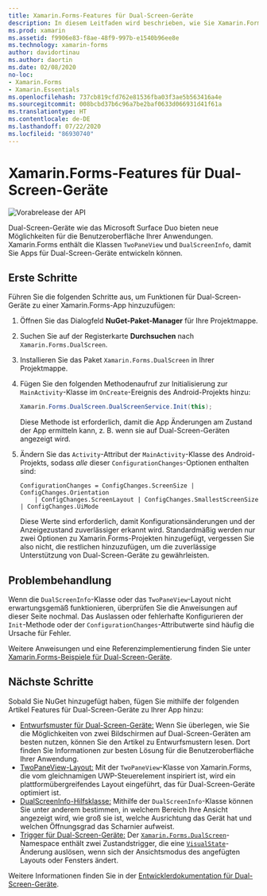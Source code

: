 ```yaml
---
title: Xamarin.Forms-Features für Dual-Screen-Geräte
description: In diesem Leitfaden wird beschrieben, wie Sie Xamarin.Forms-Apps für Dual-Screen-Geräte erstellen.
ms.prod: xamarin
ms.assetid: f9906e83-f8ae-48f9-997b-e1540b96ee8e
ms.technology: xamarin-forms
author: davidortinau
ms.author: daortin
ms.date: 02/08/2020
no-loc:
- Xamarin.Forms
- Xamarin.Essentials
ms.openlocfilehash: 737cb819cfd762e81536fba03f3ae5b563416a4e
ms.sourcegitcommit: 008bcbd37b6c96a7be2baf0633d066931d41f61a
ms.translationtype: HT
ms.contentlocale: de-DE
ms.lasthandoff: 07/22/2020
ms.locfileid: "86930740"
---
```

# <a name="xamarinforms-dual-screen"></a>Xamarin.Forms-Features für Dual-Screen-Geräte

![Vorabrelease der API](~/media/shared/preview.png "Diese API ist derzeit als Vorabversion erhältlich.")

Dual-Screen-Geräte wie das Microsoft Surface Duo bieten neue Möglichkeiten für die Benutzeroberfläche Ihrer Anwendungen. Xamarin.Forms enthält die Klassen `TwoPaneView` und `DualScreenInfo`, damit Sie Apps für Dual-Screen-Geräte entwickeln können.

## <a name="get-started"></a>Erste Schritte

Führen Sie die folgenden Schritte aus, um Funktionen für Dual-Screen-Geräte zu einer Xamarin.Forms-App hinzuzufügen:

1. Öffnen Sie das Dialogfeld **NuGet-Paket-Manager** für Ihre Projektmappe.
2. Suchen Sie auf der Registerkarte **Durchsuchen** nach `Xamarin.Forms.DualScreen`.
3. Installieren Sie das Paket `Xamarin.Forms.DualScreen` in Ihrer Projektmappe.
4. Fügen Sie den folgenden Methodenaufruf zur Initialisierung zur `MainActivity`-Klasse im `OnCreate`-Ereignis des Android-Projekts hinzu:

    ```csharp
    Xamarin.Forms.DualScreen.DualScreenService.Init(this);
    ```

    Diese Methode ist erforderlich, damit die App Änderungen am Zustand der App ermitteln kann, z. B. wenn sie auf Dual-Screen-Geräten angezeigt wird.

5. Ändern Sie das `Activity`-Attribut der `MainActivity`-Klasse des Android-Projekts, sodass _alle_ dieser `ConfigurationChanges`-Optionen enthalten sind:

    ```@csharp
    ConfigurationChanges = ConfigChanges.ScreenSize | ConfigChanges.Orientation 
        | ConfigChanges.ScreenLayout | ConfigChanges.SmallestScreenSize | ConfigChanges.UiMode
    ```

    Diese Werte sind erforderlich, damit Konfigurationsänderungen und der Anzeigezustand zuverlässiger erkannt wird. Standardmäßig werden nur zwei Optionen zu Xamarin.Forms-Projekten hinzugefügt, vergessen Sie also nicht, die restlichen hinzuzufügen, um die zuverlässige Unterstützung von Dual-Screen-Geräte zu gewährleisten.

## <a name="troubleshooting"></a>Problembehandlung

Wenn die `DualScreenInfo`-Klasse oder das `TwoPaneView`-Layout nicht erwartungsgemäß funktionieren, überprüfen Sie die Anweisungen auf dieser Seite nochmal. Das Auslassen oder fehlerhafte Konfigurieren der `Init`-Methode oder der `ConfigurationChanges`-Attributwerte sind häufig die Ursache für Fehler.

Weitere Anweisungen und eine Referenzimplementierung finden Sie unter [Xamarin.Forms-Beispiele für Dual-Screen-Geräte](https://docs.microsoft.com/dual-screen/xamarin/samples).

## <a name="next-steps"></a>Nächste Schritte

Sobald Sie NuGet hinzugefügt haben, fügen Sie mithilfe der folgenden Artikel Features für Dual-Screen-Geräte zu Ihrer App hinzu:

- [Entwurfsmuster für Dual-Screen-Geräte:](design-patterns.md) Wenn Sie überlegen, wie Sie die Möglichkeiten von zwei Bildschirmen auf Dual-Screen-Geräten am besten nutzen, können Sie den Artikel zu Entwurfsmustern lesen. Dort finden Sie Informationen zur besten Lösung für die Benutzeroberfläche Ihrer Anwendung.
- [TwoPaneView-Layout:](twopaneview.md) Mit der `TwoPaneView`-Klasse von Xamarin.Forms, die vom gleichnamigen UWP-Steuerelement inspiriert ist, wird ein plattformübergreifendes Layout eingeführt, das für Dual-Screen-Geräte optimiert ist.
- [DualScreenInfo-Hilfsklasse:](dual-screen-info.md) Mithilfe der `DualScreenInfo`-Klasse können Sie unter anderem bestimmen, in welchem Bereich Ihre Ansicht angezeigt wird, wie groß sie ist, welche Ausrichtung das Gerät hat und welchen Öffnungsgrad das Scharnier aufweist.
- [Trigger für Dual-Screen-Geräte:](triggers.md) Der [`Xamarin.Forms.DualScreen`](xref:Xamarin.Forms.DualScreen)-Namespace enthält zwei Zustandstrigger, die eine [`VisualState`](xref:Xamarin.Forms.VisualState)-Änderung auslösen, wenn sich der Ansichtsmodus des angefügten Layouts oder Fensters ändert.

Weitere Informationen finden Sie in der [Entwicklerdokumentation für Dual-Screen-Geräte](https://docs.microsoft.com/dual-screen/).
